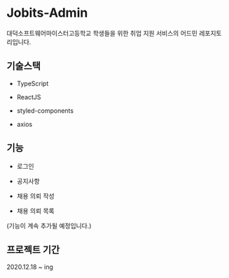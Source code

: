 # Jobits-Admin

대덕소프트웨어마이스터고등학교 학생들을 위한 취업 지원 서비스의 어드민 레포지토리입니다.

## 기술스택

- TypeScript 

- ReactJS 

- styled-components

- axios

## 기능

- 로그인

- 공지사항

- 채용 의뢰 작성

- 채용 의뢰 목록

(기능이 계속 추가될 예정입니다.)

## 프로젝트 기간

2020.12.18 ~ ing